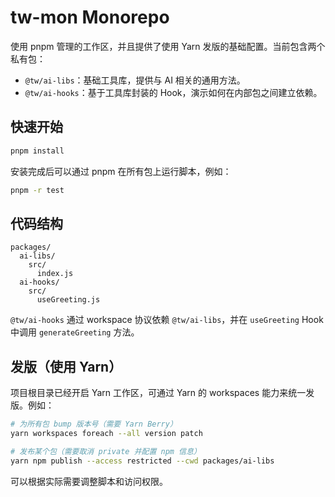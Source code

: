 # tw-mon Monorepo

使用 pnpm 管理的工作区，并且提供了使用 Yarn 发版的基础配置。当前包含两个私有包：

- `@tw/ai-libs`：基础工具库，提供与 AI 相关的通用方法。
- `@tw/ai-hooks`：基于工具库封装的 Hook，演示如何在内部包之间建立依赖。

## 快速开始

```bash
pnpm install
```

安装完成后可以通过 pnpm 在所有包上运行脚本，例如：

```bash
pnpm -r test
```

## 代码结构

```
packages/
  ai-libs/
    src/
      index.js
  ai-hooks/
    src/
      useGreeting.js
```

`@tw/ai-hooks` 通过 workspace 协议依赖 `@tw/ai-libs`，并在 `useGreeting` Hook 中调用 `generateGreeting` 方法。

## 发版（使用 Yarn）

项目根目录已经开启 Yarn 工作区，可通过 Yarn 的 workspaces 能力来统一发版。例如：

```bash
# 为所有包 bump 版本号（需要 Yarn Berry）
yarn workspaces foreach --all version patch

# 发布某个包（需要取消 private 并配置 npm 信息）
yarn npm publish --access restricted --cwd packages/ai-libs
```

可以根据实际需要调整脚本和访问权限。
